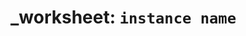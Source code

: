 ---
---
_worksheet: `instance name`
===========================================================================
